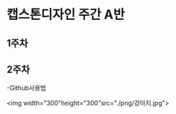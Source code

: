 # 캡스톤디자인 주간 A반

## 1주차

## 2주차
   -Github사용법
   
  <img width="300"height="300"src="./png/강아지.jpg"></img>
   
